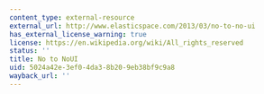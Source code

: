 ```yaml
---
content_type: external-resource
external_url: http://www.elasticspace.com/2013/03/no-to-no-ui
has_external_license_warning: true
license: https://en.wikipedia.org/wiki/All_rights_reserved
status: ''
title: No to NoUI
uid: 5024a42e-3ef0-4da3-8b20-9eb38bf9c9a8
wayback_url: ''
---
```


